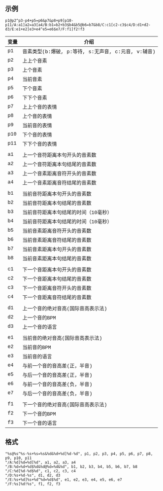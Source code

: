 <style>* { font-family: Consolas, 'Courier New', monospace, 'Microsoft Yahei' }</style>
## 示例
```
p1@p2^p3-p4+p5=p6&p7&p8+p9]p10-p11/A:a1]a2=a3[a4/B:b1=b2+b3$b4&b5@b6=b7&b8/C:c1[c2-c3$c4/D:d1+d2-d3/E:e1+e2]e3+e4^e5=e6$e7/F:f1]f2!f3
```
| 变量 | 介绍 |
| ---- | ---- |
| p1 | 音素类型(b:爆破, p:等待, s:无声音, c:元音, v:辅音) |
| p2 | 上上个音素 |
| p3 | 上个音素 |
| p4 | 当前音素 |
| p5 | 下个音素 |
| p6 | 下下个音素 |
| p7 | 上上个音的表情 |
| p8 | 上个音的表情 |
| p9 | 当前音的表情 |
| p10 | 下个音的表情 |
| p11 | 下下个音的表情 |
| | |
| a1 | 上一个音符距离本句开头的音素数 |
| a2 | 上一个音符距离本句结尾的音素数 |
| a3 | 上一个音素距离音符开头的音素数 |
| a4 | 上一个音素距离音符结尾的音素数 |
| | |
| b1 | 当前音符距离本句开头的音素数 |
| b2 | 当前音符距离本句结尾的音素数 |
| b3 | 当前音符距离本句结尾的时间（10毫秒） |
| b4 | 当前音符距离本句结尾的时间（10毫秒） |
| b5 | 当前音素距离音符开头的音素数 |
| b6 | 当前音素距离音符结尾的音素数 |
| b7 | 当前音素距离本句开头的音素数 |
| b8 | 当前音素距离本句结尾的音素数 |
| | |
| c1 | 下一个音距离本句开头的音素数 |
| c2 | 下一个音距离本句结尾的音素数 |
| c3 | 下一个音距离音符开头的音素数 |
| c4 | 下一个音距离音符结尾的音素数 |
| | |
| d1 | 上一个音的绝对音高(国际音高表示法) |
| d2 | 上一个音的BPM |
| d3 | 上一个音的语言 |
| | |
| e1 | 当前音的绝对音高(国际音高表示法) |
| e2 | 当前音的BPM |
| e3 | 当前音的语言 |
| e4 | 与前一个音的音高差(正，半音) |
| e5 | 与后一个音的音高差(正，半音) |
| e6 | 与前一个音的音高差(负，半音) |
| e7 | 与后一个音的音高差(负，半音) |
| | |
| f1 | 下一个音的绝对音高(国际音高表示法) |
| f2 | 下一个音的BPM |
| f3 | 下一个音的语言 |

## 格式
```
"%s@%s^%s-%s+%s=%s&%d&%d+%d]%d-%d", p1, p2, p3, p4, p5, p6, p7, p8, p9, p10, p11
"/A:%d]%d=%d[%d", a1, a2, a3, a4
"/B:%d=%d+%d$%d&%d@%d=%d&%d", b1, b2, b3, b4, b5, b6, b7, b8
"/C:%d[%d-%d$%d", c1, c2, c3, c4
"/D:%s+%d-%s", d1, d2, d3
"/E:%s+%d]%s+%d^%d=%d$%d", e1, e2, e3, e4, e5, e6, e7
"/F:%s]%d!%s", f1, f2, f3
```
